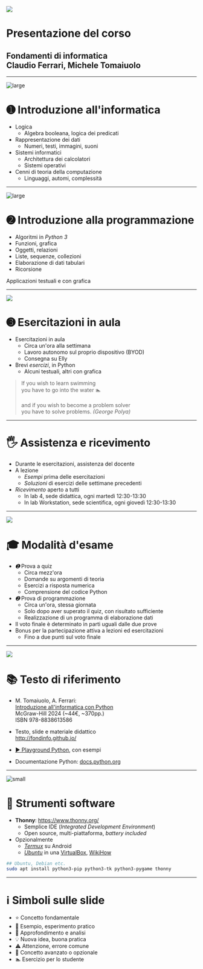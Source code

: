 
![](images/dev/theory-practice.png)
# Presentazione del corso
## Fondamenti di informatica<br> Claudio Ferrari, Michele Tomaiuolo

---

![large](images/sys/globe.jpg)
# ➊ Introduzione all'informatica

- Logica
    - Algebra booleana, logica dei predicati
- Rappresentazione dei dati
    - Numeri, testi, immagini, suoni
- Sistemi informatici
    - Architettura dei calcolatori
    - Sistemi operativi
- Cenni di teoria della computazione
    - Linguaggi, automi, complessità

---

![large](images/misc/space-invaders-school.png)
# ➋ Introduzione alla programmazione

- Algoritmi in *Python 3*
- Funzioni, grafica
- Oggetti, relazioni
- Liste, sequenze, collezioni
- Elaborazione di dati tabulari
- Ricorsione

>

Applicazioni testuali e con grafica

---

![](images/dev/geek-girl.svg)
# ➌ Esercitazioni in aula

- Esercitazioni in aula
    - Circa un'ora alla settimana
    - Lavoro autonomo sul proprio dispositivo (BYOD)
    - Consegna su Elly
- Brevi *esercizi*, in Python
    - Alcuni testuali, altri con grafica

> If you wish to learn swimming <br> you have to go into the water 🏊 <br> <br> and if you wish to become a problem solver <br> you have to solve problems. *(George Polya)*

---

# 🖐️ Assistenza e ricevimento

- Durante le esercitazioni, assistenza del docente
- A lezione
    - *Esempi* prima delle esercitazioni
    - *Soluzioni* di esercizi delle settimane precedenti
- *Ricevimento* aperto a tutti
    - In lab 4, sede didattica, ogni martedì 12:30-13:30
    - In lab Workstation, sede scientifica, ogni giovedì 12:30-13:30

---

![](images/misc/quiz.png)
# 🎓 Modalità d'esame

- *➊* Prova a quiz
    - Circa mezz'ora
    - Domande su argomenti di teoria
    - Esercizi a risposta numerica
    - Comprensione del codice Python
- *➋* Prova di programmazione
    - Circa un'ora, stessa giornata
    - Solo dopo aver superato il quiz, con risultato sufficiente
    - Realizzazione di un programma di elaborazione dati
- Il voto finale è determinato in parti uguali dalle due prove
- Bonus per la partecipazione attiva a lezioni ed esercitazioni
    - Fino a due punti sul voto finale

---

![](images/algo/fondinfo-book.jpg)
# 📚 Testo di riferimento

- M. Tomaiuolo, A. Ferrari: <br> [Introduzione all'informatica con Python](https://www.mheducation.it/9788838613586) <br> McGraw-Hill 2024 (~44€, ~370pp.) <br> ISBN 978-8838613586

- Testo, slide e materiale didattico <br> <http://fondinfo.github.io/>

- [▶️ Playground Python](https://fondinfo.github.io/play), con esempi

- Documentazione Python: [docs.python.org](https://docs.python.org/3/)

---

![small](images/dev/python-logo.svg)
# 💾 Strumenti software

- **Thonny**: <https://www.thonny.org/>
    - Semplice IDE (*Integrated Development Environment*)
    - Open source, multi-piattaforma, *battery included*
- Opzionalmente
    - [*Termux*](https://fondinfo.github.io/termux/) su Android
    - [*Ubuntu*](http://releases.ubuntu.com/24.04/) in una [VirtualBox](https://www.virtualbox.org/wiki/Downloads), [WikiHow](https://www.wikihow.com/Install-Ubuntu-on-VirtualBox)

``` sh
## Ubuntu, Debian etc.
sudo apt install python3-pip python3-tk python3-pygame thonny
```

---

# ℹ️ Simboli sulle slide

- ⭐️ Concetto fondamentale
- 🧪 Esempio, esperimento pratico
- 🔬 Approfondimento e analisi
- 💡️ Nuova idea, buona pratica
- ⚠️ Attenzione, errore comune
- 🥷 Concetto avanzato o opzionale
- 🏊️ Esercizio per lo studente
